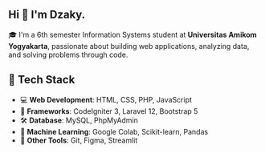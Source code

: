 ## Hi 👋 I'm Dzaky. 

🎓 I'm a 6th semester Information Systems student at **Universitas Amikom Yogyakarta**, passionate about building web applications, analyzing data, and solving problems through code.

## 🚀 Tech Stack
- 💻 **Web Development**: HTML, CSS, PHP, JavaScript  
- 🔧 **Frameworks**: CodeIgniter 3, Laravel 12, Bootstrap 5  
- 🛠️ **Database**: MySQL, PhpMyAdmin  
- 🤖 **Machine Learning**: Google Colab, Scikit-learn, Pandas  
- 🧠 **Other Tools**: Git, Figma, Streamlit
<!--
**keyjack0/keyjack0** is a ✨ _special_ ✨ repository because its `README.md` (this file) appears on your GitHub profile.

Here are some ideas to get you started:

- 🔭 I’m currently working on ...
- 🌱 I’m currently learning ...
- 👯 I’m looking to collaborate on ...
- 🤔 I’m looking for help with ...
- 💬 Ask me about ...
- 📫 How to reach me: ...
- 😄 Pronouns: ...
- ⚡ Fun fact: ...
-->
